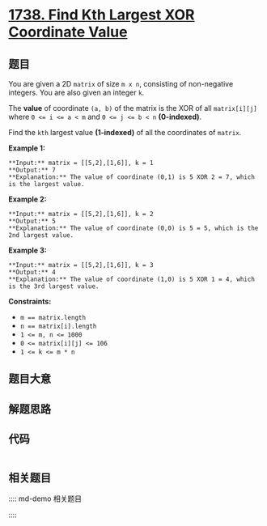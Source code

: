 # [1738. Find Kth Largest XOR Coordinate Value](https://leetcode.com/problems/find-kth-largest-xor-coordinate-value)

## 题目

You are given a 2D `matrix` of size `m x n`, consisting of non-negative
integers. You are also given an integer `k`.

The **value** of coordinate `(a, b)` of the matrix is the XOR of all
`matrix[i][j]` where `0 <= i <= a < m` and `0 <= j <= b < n` **(0-indexed)**.

Find the `kth` largest value **(1-indexed)** of all the coordinates of
`matrix`.



**Example 1:**

    
    
    **Input:** matrix = [[5,2],[1,6]], k = 1
    **Output:** 7
    **Explanation:** The value of coordinate (0,1) is 5 XOR 2 = 7, which is the largest value.
    

**Example 2:**

    
    
    **Input:** matrix = [[5,2],[1,6]], k = 2
    **Output:** 5
    **Explanation:** The value of coordinate (0,0) is 5 = 5, which is the 2nd largest value.
    

**Example 3:**

    
    
    **Input:** matrix = [[5,2],[1,6]], k = 3
    **Output:** 4
    **Explanation:** The value of coordinate (1,0) is 5 XOR 1 = 4, which is the 3rd largest value.



**Constraints:**

  * `m == matrix.length`
  * `n == matrix[i].length`
  * `1 <= m, n <= 1000`
  * `0 <= matrix[i][j] <= 106`
  * `1 <= k <= m * n`


## 题目大意

## 解题思路

## 代码

```javascript

```

## 相关题目

:::: md-demo 相关题目

::::
